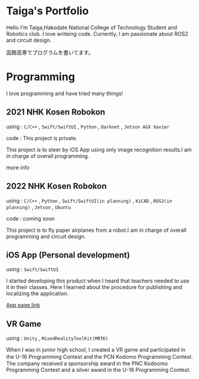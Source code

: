 # Taiga's Portfolio
Hello I'm Taiga,Hakodate National College of Technology Student and Robotics club. I love writeing code. Currently, I am passionate about ROS2 and circuit design.

函館高専でプログラムを書いてます。

# Programming
I love programming and have tried many things!
## 2021 NHK Kosen Robokon
using : `C/C++` , `Swift/SwiftUI` , `Python` , `Darknet` , `Jetson AGX Xavier`

code : This project is private. 

This project is to steer by iOS App using only image recognition results.I am in charge of overall programming. 

more info

## 2022 NHK Kosen Robokon
using : `C/C++` , `Python` , `Swift/SwiftUI(in planning)` , `KiCAD` , `ROS2(in planning)` , `Jetson` , `Ubuntu` 

code : coming soon

This project is to fly paper airplanes from a robot.I am in charge of overall programming and circuit design.

## iOS App (Personal development)
using : `Swift/SwiftUI`

I started developing this product when I heard that teachers needed to use it in their classes. Here I learned about the procedure for publishing and localizing the application.

[App page link](https://apps.apple.com/jp/app/simple-dice/id1597935053?l=en)

## VR Game
using : `Unity` , `MixedRealityToolKit(MRTK)`

When I was in junior high school, I created a VR game and participated in the U-16 Programming Contest and the PCN Kodomo Programming Contest.　The company received a sponsorship award in the PNC Kodoomo Programming Contest and a silver award in the U-16 Programming Contest.

